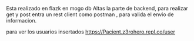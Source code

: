 Esta realizado en flazk   en mogo db Altas la parte de backend, para realizar get y post  entra un rest client como postman , para valida el envio de informacion.

para ver los usuarios
insertados
https://Pacient.z3rohero.repl.co/user